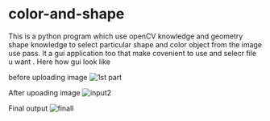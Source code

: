 # color-and-shape
This is a python program which use openCV knowledge and geometry shape knowledge to select particular shape and color object from the image use pass.
It a gui application too that make covenient to use and selecr file u want .
Here  how gui look like 


before uploading image
![1st part](https://user-images.githubusercontent.com/49777651/63208539-eb12b080-c0f2-11e9-96a6-dc80c2e63c7e.png)


After upoading image
![input2](https://user-images.githubusercontent.com/49777651/63208544-f1a12800-c0f2-11e9-905d-566f5dfa074f.png)

Final output
![finall](https://user-images.githubusercontent.com/49777651/63208548-0b426f80-c0f3-11e9-9566-98b6169c3d44.png)
